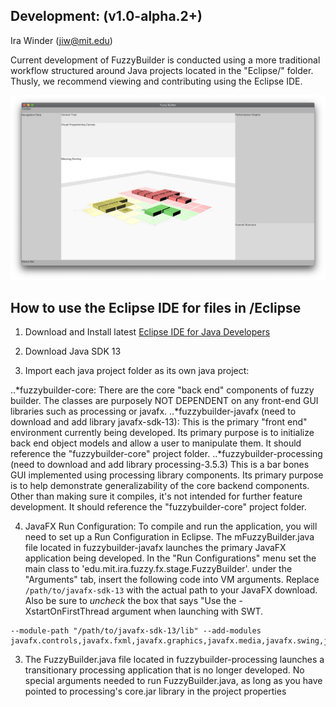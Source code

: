 ## Development: (v1.0-alpha.2+)
Ira Winder (jiw@mit.edu)

Current development of FuzzyBuilder is conducted using a more traditional workflow structured around Java projects located in the "Eclipse/" folder. Thusly, we recommend viewing and contributing using the Eclipse IDE.

![Fuzzy Builder by Ira Winder](screenshots/current_release.png "Fuzzy Builder by Ira Winder")

## How to use the Eclipse IDE for files in /Eclipse

1. Download and Install latest [Eclipse IDE for Java Developers](
https://www.eclipse.org/downloads/packages/release/2019-09/r/eclipse-ide-java-developers)

2. Download Java SDK 13

3. Import each java project folder as its own java project:

..*fuzzybuilder-core: There are the core "back end" components of fuzzy builder. The classes are purposely NOT DEPENDENT on any front-end GUI libraries such as processing or javafx.
..*fuzzybuilder-javafx (need to download and add library javafx-sdk-13): This is the primary "front end" environment currently being developed. Its primary purpose is to initialize back end object models and allow a user to manipulate them. It should reference the "fuzzybuilder-core" project folder.
..*fuzzybuilder-processing (need to download and add library processing-3.5.3) This is a bar bones GUI implemented using processing library components. Its primary purpose is to help demonstrate generalizability of the core backend components. Other than making sure it compiles, it's not intended for further feature development. It should reference the "fuzzybuilder-core" project folder.

4. JavaFX Run Configuration: To compile and run the application, you will need to set up a Run Configuration in Eclipse. The mFuzzyBuilder.java file located in fuzzybuilder-javafx launches the primary JavaFX application being developed.  In the "Run Configurations" menu set the main class to 'edu.mit.ira.fuzzy.fx.stage.FuzzyBuilder'. under the "Arguments" tab, insert the following code into VM arguments. Replace `/path/to/javafx-sdk-13` with the actual path to your JavaFX download. Also be sure to *uncheck* the box that says "Use the -XstartOnFirstThread argument when launching with SWT.
```
--module-path "/path/to/javafx-sdk-13/lib" --add-modules javafx.controls,javafx.fxml,javafx.graphics,javafx.media,javafx.swing,javafx.web
```

3. The FuzzyBuilder.java file located in fuzzybuilder-processing launches a transitionary processing application that is no longer developed. No special arguments needed to run FuzzyBuilder.java, as long as you have pointed to processing's core.jar library in the project properties